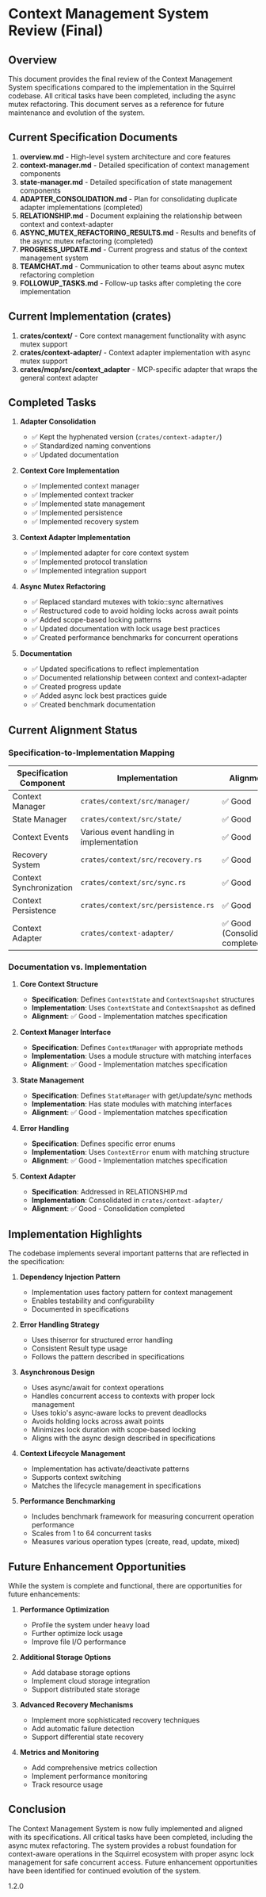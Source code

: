 # Context Management System Review (Final)

## Overview

This document provides the final review of the Context Management System specifications compared to the implementation in the Squirrel codebase. All critical tasks have been completed, including the async mutex refactoring. This document serves as a reference for future maintenance and evolution of the system.

## Current Specification Documents

1. **overview.md** - High-level system architecture and core features
2. **context-manager.md** - Detailed specification of context management components
3. **state-manager.md** - Detailed specification of state management components
4. **ADAPTER_CONSOLIDATION.md** - Plan for consolidating duplicate adapter implementations (completed)
5. **RELATIONSHIP.md** - Document explaining the relationship between context and context-adapter
6. **ASYNC_MUTEX_REFACTORING_RESULTS.md** - Results and benefits of the async mutex refactoring (completed)
7. **PROGRESS_UPDATE.md** - Current progress and status of the context management system
8. **TEAMCHAT.md** - Communication to other teams about async mutex refactoring completion
9. **FOLLOWUP_TASKS.md** - Follow-up tasks after completing the core implementation

## Current Implementation (crates)

1. **crates/context/** - Core context management functionality with async mutex support
2. **crates/context-adapter/** - Context adapter implementation with async mutex support
3. **crates/mcp/src/context_adapter** - MCP-specific adapter that wraps the general context adapter

## Completed Tasks

1. **Adapter Consolidation**
   - ✅ Kept the hyphenated version (`crates/context-adapter/`)
   - ✅ Standardized naming conventions
   - ✅ Updated documentation

2. **Context Core Implementation**
   - ✅ Implemented context manager
   - ✅ Implemented context tracker
   - ✅ Implemented state management
   - ✅ Implemented persistence
   - ✅ Implemented recovery system

3. **Context Adapter Implementation**
   - ✅ Implemented adapter for core context system
   - ✅ Implemented protocol translation
   - ✅ Implemented integration support

4. **Async Mutex Refactoring**
   - ✅ Replaced standard mutexes with tokio::sync alternatives
   - ✅ Restructured code to avoid holding locks across await points
   - ✅ Added scope-based locking patterns
   - ✅ Updated documentation with lock usage best practices
   - ✅ Created performance benchmarks for concurrent operations

5. **Documentation**
   - ✅ Updated specifications to reflect implementation
   - ✅ Documented relationship between context and context-adapter
   - ✅ Created progress update
   - ✅ Added async lock best practices guide
   - ✅ Created benchmark documentation

## Current Alignment Status

### Specification-to-Implementation Mapping

| Specification Component | Implementation | Alignment |
|------------------------|----------------|-----------|
| Context Manager | `crates/context/src/manager/` | ✅ Good |
| State Manager | `crates/context/src/state/` | ✅ Good |
| Context Events | Various event handling in implementation | ✅ Good |
| Recovery System | `crates/context/src/recovery.rs` | ✅ Good |
| Context Synchronization | `crates/context/src/sync.rs` | ✅ Good |
| Context Persistence | `crates/context/src/persistence.rs` | ✅ Good |
| Context Adapter | `crates/context-adapter/` | ✅ Good (Consolidation completed) |

### Documentation vs. Implementation

1. **Core Context Structure**
   - **Specification**: Defines `ContextState` and `ContextSnapshot` structures
   - **Implementation**: Uses `ContextState` and `ContextSnapshot` as defined
   - **Alignment**: ✅ Good - Implementation matches specification

2. **Context Manager Interface**
   - **Specification**: Defines `ContextManager` with appropriate methods
   - **Implementation**: Uses a module structure with matching interfaces
   - **Alignment**: ✅ Good - Implementation matches specification

3. **State Management**
   - **Specification**: Defines `StateManager` with get/update/sync methods
   - **Implementation**: Has state modules with matching interfaces
   - **Alignment**: ✅ Good - Implementation matches specification

4. **Error Handling**
   - **Specification**: Defines specific error enums
   - **Implementation**: Uses `ContextError` enum with matching structure
   - **Alignment**: ✅ Good - Implementation matches specification

5. **Context Adapter**
   - **Specification**: Addressed in RELATIONSHIP.md
   - **Implementation**: Consolidated in `crates/context-adapter/`
   - **Alignment**: ✅ Good - Consolidation completed

## Implementation Highlights

The codebase implements several important patterns that are reflected in the specification:

1. **Dependency Injection Pattern**
   - Implementation uses factory pattern for context management
   - Enables testability and configurability
   - Documented in specifications

2. **Error Handling Strategy**
   - Uses thiserror for structured error handling
   - Consistent Result type usage
   - Follows the pattern described in specifications

3. **Asynchronous Design**
   - Uses async/await for context operations
   - Handles concurrent access to contexts with proper lock management
   - Uses tokio's async-aware locks to prevent deadlocks
   - Avoids holding locks across await points
   - Minimizes lock duration with scope-based locking
   - Aligns with the async design described in specifications

4. **Context Lifecycle Management**
   - Implementation has activate/deactivate patterns
   - Supports context switching
   - Matches the lifecycle management in specifications

5. **Performance Benchmarking**
   - Includes benchmark framework for measuring concurrent operation performance
   - Scales from 1 to 64 concurrent tasks
   - Measures various operation types (create, read, update, mixed)

## Future Enhancement Opportunities

While the system is complete and functional, there are opportunities for future enhancements:

1. **Performance Optimization**
   - Profile the system under heavy load
   - Further optimize lock usage
   - Improve file I/O performance

2. **Additional Storage Options**
   - Add database storage options
   - Implement cloud storage integration
   - Support distributed state storage

3. **Advanced Recovery Mechanisms**
   - Implement more sophisticated recovery techniques
   - Add automatic failure detection
   - Support differential state recovery

4. **Metrics and Monitoring**
   - Add comprehensive metrics collection
   - Implement performance monitoring
   - Track resource usage

## Conclusion

The Context Management System is now fully implemented and aligned with its specifications. All critical tasks have been completed, including the async mutex refactoring. The system provides a robust foundation for context-aware operations in the Squirrel ecosystem with proper async lock management for safe concurrent access. Future enhancement opportunities have been identified for continued evolution of the system.

<version>1.2.0</version> 